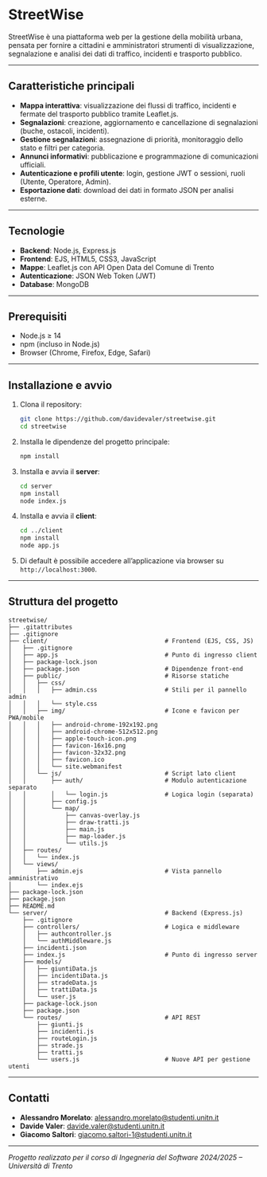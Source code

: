 # StreetWise

StreetWise è una piattaforma web per la gestione della mobilità urbana, pensata per fornire a cittadini e amministratori strumenti di visualizzazione, segnalazione e analisi dei dati di traffico, incidenti e trasporto pubblico.

---

## Caratteristiche principali

- **Mappa interattiva**: visualizzazione dei flussi di traffico, incidenti e fermate del trasporto pubblico tramite Leaflet.js.
- **Segnalazioni**: creazione, aggiornamento e cancellazione di segnalazioni (buche, ostacoli, incidenti).
- **Gestione segnalazioni**: assegnazione di priorità, monitoraggio dello stato e filtri per categoria.
- **Annunci informativi**: pubblicazione e programmazione di comunicazioni ufficiali.
- **Autenticazione e profili utente**: login, gestione JWT o sessioni, ruoli (Utente, Operatore, Admin).
- **Esportazione dati**: download dei dati in formato JSON per analisi esterne.

---

## Tecnologie

- **Backend**: Node.js, Express.js
- **Frontend**: EJS, HTML5, CSS3, JavaScript
- **Mappe**: Leaflet.js con API Open Data del Comune di Trento
- **Autenticazione**: JSON Web Token (JWT)
- **Database**: MongoDB

---

## Prerequisiti

- Node.js ≥ 14
- npm (incluso in Node.js)
- Browser (Chrome, Firefox, Edge, Safari)

---

## Installazione e avvio

1. Clona il repository:
   ```bash
   git clone https://github.com/davidevaler/streetwise.git
   cd streetwise
   ```
2. Installa le dipendenze del progetto principale:
   ```bash
   npm install
   ```
3. Installa e avvia il **server**:
   ```bash
   cd server
   npm install
   node index.js
   ```
4. Installa e avvia il **client**:
   ```bash
   cd ../client
   npm install
   node app.js
   ```
5. Di default è possibile accedere all’applicazione via browser su `http://localhost:3000`.

---

## Struttura del progetto

```
streetwise/
├── .gitattributes
├── .gitignore
├── client/                                 # Frontend (EJS, CSS, JS)
│   ├── .gitignore
│   ├── app.js                              # Punto di ingresso client
│   ├── package-lock.json
│   ├── package.json                        # Dipendenze front-end
│   ├── public/                             # Risorse statiche
│   │   ├── css/
│   │   │   ├── admin.css                   # Stili per il pannello admin
│   │   │   └── style.css
│   │   ├── img/                            # Icone e favicon per PWA/mobile
│   │   │   ├── android-chrome-192x192.png
│   │   │   ├── android-chrome-512x512.png
│   │   │   ├── apple-touch-icon.png
│   │   │   ├── favicon-16x16.png
│   │   │   ├── favicon-32x32.png
│   │   │   ├── favicon.ico
│   │   │   └── site.webmanifest
│   │   └── js/                             # Script lato client
│   │       ├── auth/                       # Modulo autenticazione separato
│   │       │   └── login.js                # Logica login (separata)
│   │       ├── config.js
│   │       └── map/
│   │           ├── canvas-overlay.js
│   │           ├── draw-tratti.js
│   │           ├── main.js
│   │           ├── map-loader.js
│   │           └── utils.js
│   ├── routes/
│   │   └── index.js
│   └── views/
│       ├── admin.ejs                       # Vista pannello amministrativo
│       └── index.ejs
├── package-lock.json
├── package.json
├── README.md
└── server/                                 # Backend (Express.js)
    ├── .gitignore
    ├── controllers/                        # Logica e middleware
    │   ├── authcontroller.js
    │   └── authMiddleware.js
    ├── incidenti.json
    ├── index.js                            # Punto di ingresso server
    ├── models/
    │   ├── giuntiData.js
    │   ├── incidentiData.js
    │   ├── stradeData.js
    │   ├── trattiData.js
    │   └── user.js
    ├── package-lock.json
    ├── package.json
    └── routes/                             # API REST
        ├── giunti.js
        ├── incidenti.js
        ├── routeLogin.js
        ├── strade.js
        ├── tratti.js
        └── users.js                        # Nuove API per gestione utenti
```

---

## Contatti

- **Alessandro Morelato**: [alessandro.morelato@studenti.unitn.it](mailto:alessandro.morelato@studenti.unitn.it)
- **Davide Valer**: [davide.valer@studenti.unitn.it](mailto:davide.valer@studenti.unitn.it)
- **Giacomo Saltori**: [giacomo.saltori-1@studenti.unitn.it](mailto:giacomo.saltori-1@studenti.unitn.it)

---

_Progetto realizzato per il corso di Ingegneria del Software 2024/2025 – Università di Trento_
